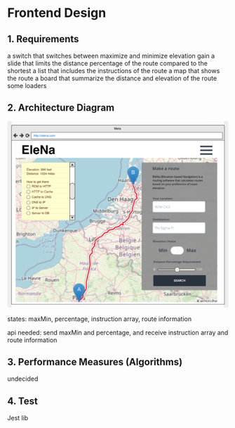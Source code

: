 
# Frontend Design

## 1. Requirements

a switch that switches between maximize and minimize elevation gain
a slide that limits the distance percentage of the route compared to the shortest
a list that includes the instructions of the route
a map that shows the route
a board that summarize the distance and elevation of the route
some loaders


## 2. Architecture Diagram

![Alt text](../images/frontend.png?raw=true "Title")

states: maxMin, percentage, instruction array, route information

api needed: send maxMin and percentage, and receive instruction array and route information 

## 3. Performance Measures (Algorithms)

undecided

## 4. Test

Jest lib


